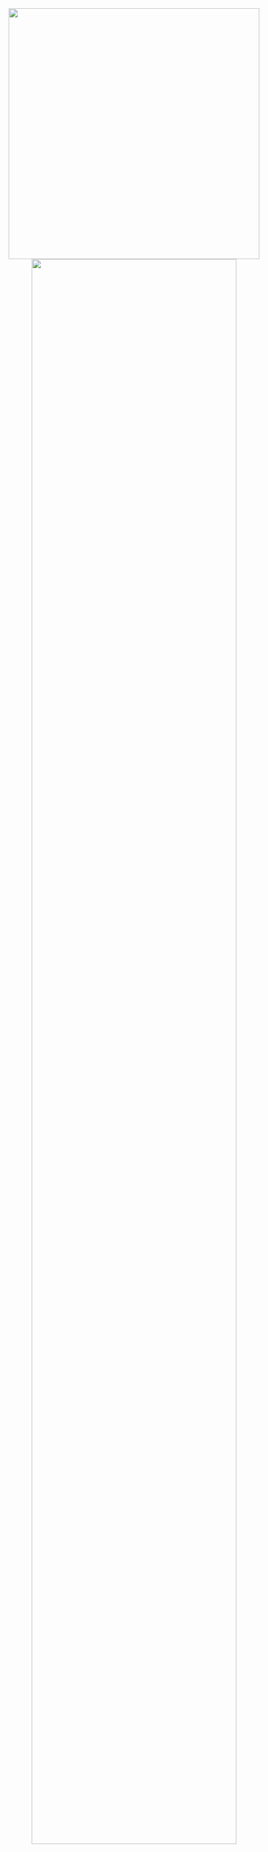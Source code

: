 <div align="center">

  <img src="https://i.imgur.com/VYBxMKp.gif" width="500px" />


  <img src="https://readme-typing-svg.demolab.com?font=Inconsolata&weight=500&size=50&duration=4000&pause=300&color=A7A459&center=true&vCenter=true&multiline=true&repeat=false&random=false&width=1350&height=140&lines=Hello+There!;I'm+Riley%2C+A+Tech+Girl+and+Cybersecurity+Enthusiast" width="90%" />

  <br><br>

  <pre>
💼 BSc Cybersecurity @ Wentworth Institute of Technology (WIT)
🎓 Minors in Cyber Management & Computer Science

🚀 Break Through Tech Fellow @ MIT
💻 System Administration Intern @ Silvertech, Inc.
  </pre>

  <pre>
Skills & Tools
────────────────────────────
</pre>
<p>
  <img src="https://skillicons.dev/icons?i=python" height="40" alt="Python" />
  <img src="https://skillicons.dev/icons?i=bash" height="40" alt="Bash" />
  <img src="https://skillicons.dev/icons?i=linux" height="40" alt="Linux" />
  <img src="https://skillicons.dev/icons?i=git" height="40" alt="Git" />
  <img src="https://skillicons.dev/icons?i=aws" height="40" alt="AWS" />
  <img src="https://skillicons.dev/icons?i=docker" height="40" alt="Docker" />
  <img src="https://skillicons.dev/icons?i=kubernetes" height="40" alt="Kubernetes" />
  <img src="https://skillicons.dev/icons?i=powershell" height="40" alt="PowerShell" />
  <img src="https://skillicons.dev/icons?i=mysql" height="40" alt="MySQL" />
  <img src="https://skillicons.dev/icons?i=terraform" height="40" alt="Terraform" />
  <img src="https://skillicons.dev/icons?i=azure" height="40" alt="Azure" />
  <img src="https://skillicons.dev/icons?i=windows" height="40" alt="Windows" />
  <img src="https://skillicons.dev/icons?i=vscode" height="40" alt="Visual Studio Code" />
</p>

  <br>

  <pre>
🌱 Lifelong Learner & Tinkerer
📚 Always Exploring New Tech & Tools
🔐 Cybersecurity & System Admin Enthusiast
🖥️ Building Secure & Reliable Systems
  </pre>

  <br>

  <img src="https://raw.githubusercontent.com/innng/innng/master/assets/kyubey.gif" height="40" />

  <br><br>

  [![](https://img.shields.io/badge/linkedin-0A66C2?style=for-the-badge&logo=linkedin&logoColor=white)](https://www.linkedin.com/in/riley-barka)
  [![](https://img.shields.io/badge/email-1DA1F2?style=for-the-badge&logo=gmail&logoColor=white)](mailto:barkar@wit.edu)
  

</div>

